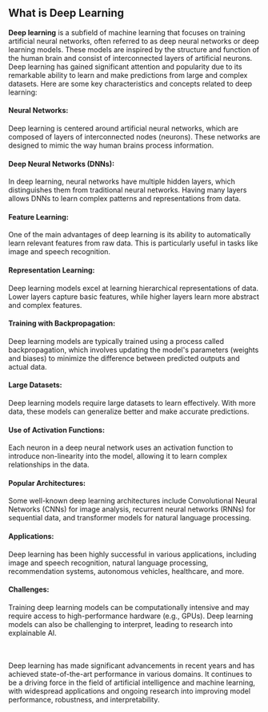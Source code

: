 <h2>What is Deep Learning</h2>
<p><b>Deep learning</b> is a subfield of machine learning that focuses on training artificial neural networks, 
often referred to as deep neural networks or deep learning models. These models are inspired by the structure 
and function of the human brain and consist of interconnected layers of artificial neurons. Deep learning 
has gained significant attention and popularity due to its remarkable ability to learn and make predictions 
from large and complex datasets. Here are some key characteristics and concepts related to deep learning:</p>

<h4>Neural Networks:</h4> Deep learning is centered around artificial neural networks, which are composed of layers of interconnected
nodes (neurons). These networks are designed to mimic the way human brains process information.

<h4>Deep Neural Networks (DNNs):</h4> In deep learning, neural networks have multiple hidden layers, which distinguishes them from 
traditional neural networks. Having many layers allows DNNs to learn complex patterns and representations from data.

<h4>Feature Learning:</h4> One of the main advantages of deep learning is its ability to automatically learn relevant 
features from raw data. This is particularly useful in tasks like image and speech recognition.

<h4>Representation Learning:</h4> Deep learning models excel at learning hierarchical representations of data. 
Lower layers capture basic features, while higher layers learn more abstract and complex features.

<h4>Training with Backpropagation:</h4> Deep learning models are typically trained using a process called backpropagation, 
which involves updating the model's parameters (weights and biases) to minimize the difference between predicted outputs and actual data.

<h4>Large Datasets:</h4> Deep learning models require large datasets to learn effectively. With more data, these models 
can generalize better and make accurate predictions.

<h4>Use of Activation Functions:</h4> Each neuron in a deep neural network uses an activation function to introduce non-linearity
into the model, allowing it to learn complex relationships in the data.

<h4>Popular Architectures:</h4> Some well-known deep learning architectures include Convolutional Neural Networks (CNNs) for 
image analysis, recurrent neural networks (RNNs) for sequential data, and transformer models for natural language processing.

<h4>Applications:</h4> Deep learning has been highly successful in various applications, including image and speech recognition, 
natural language processing, recommendation systems, autonomous vehicles, healthcare, and more.

<h4>Challenges:</h4> Training deep learning models can be computationally intensive and may require access to high-performance
hardware (e.g., GPUs). Deep learning models can also be challenging to interpret, leading to research into explainable AI.<br><br><br>

<p>Deep learning has made significant advancements in recent years and has achieved state-of-the-art performance in various domains. 
It continues to be a driving force in the field of artificial intelligence and machine learning, with widespread applications and
ongoing research into improving model performance, robustness, and interpretability.</p>
